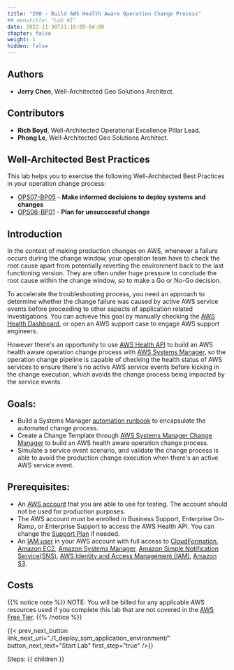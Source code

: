 ```yaml
---
title: "200 - Build AWS Health Aware Operation Change Process"
## menutitle: "Lab #1"
date: 2022-11-30T11:16:09-04:00
chapter: false
weight: 1
hidden: false
---
```


## Authors
* **Jerry Chen**, Well-Architected Geo Solutions Architect.

## Contributors
* **Rich Boyd**, Well-Architected Operational Excellence Pillar Lead.
* **Phong Le**, Well-Architected Geo Solutions Architect.

## Well-Architected Best Practices

This lab helps you to exercise the following Well-Architected Best Practices in your operation change process:

* [OPS07-BP05](https://docs.aws.amazon.com/wellarchitected/latest/framework/ops_ready_to_support_informed_deploy_decisions.html) - **Make informed decisions to deploy systems and changes**
* [OPS06-BP01](https://docs.aws.amazon.com/wellarchitected/latest/framework/ops_mit_deploy_risks_plan_for_unsucessful_changes.html) - **Plan for unsuccessful change**


## Introduction

In the context of making production changes on AWS, whenever a failure occurs during the change window, your operation team have to check the root cause apart from potentially reverting the environment back to the last functioning version. They are often under huge pressure to conclude the root cause within the change window, so to make a Go or No-Go decision.

To accelerate the troubleshooting process, you need an approach to determine whether the change failure was caused by active AWS service events before proceeding to other aspects of application related investigations. You can achieve this goal by manually checking the [AWS Health Dashboard](https://health.aws.amazon.com/health), or open an AWS support case to engage AWS support engineers. 

However there's an opportunity to use [AWS Health API](https://docs.aws.amazon.com/health/latest/ug/health-api.html) to build an AWS health aware operation change process with [AWS Systems Manager](https://docs.aws.amazon.com/systems-manager/latest/userguide/what-is-systems-manager.html), so the operation change pipeline is capable of checking the health status of AWS services to ensure there's no active AWS service events before kicking in the change execution, which avoids the change process being impacted by the service events.

## Goals: 

* Build a Systems Manager [automation runbook](https://docs.aws.amazon.com/systems-manager/latest/userguide/automation-documents.html) to encapsulate the automated change process.
* Create a Change Template through [AWS Systems Manager Change Manager](https://docs.aws.amazon.com/systems-manager/latest/userguide/change-manager.html) to build an AWS health aware operation change process. 
* Simulate a service event scenario, and validate the change process is able to avoid the production change execution when there's an active AWS service event.



## Prerequisites:

* An [AWS account](https://portal.aws.amazon.com/gp/aws/developer/registration/index.html) that you are able to use for testing. The account should not be used for production purposes.
* The AWS account must be enrolled in Business Support, Enterprise On-Ramp, or Enterprise Support to access the AWS Health API. You can change the [Support Plan](https://aws.amazon.com/premiumsupport/knowledge-center/change-support-plan/) if needed.
* An [IAM user](https://docs.aws.amazon.com/IAM/latest/UserGuide/id_users.html) in your AWS account with full access to [CloudFormation](https://aws.amazon.com/cloudformation/), [Amazon EC2](https://aws.amazon.com/ec2/), [Amazon Systems Manager](https://aws.amazon.com/systems-manager/), [Amazon Simple Notification Service(SNS)](https://aws.amazon.com/sns/), [AWS Identity and Access Management (IAM)](https://aws.amazon.com/iam/), [Amazon S3](https://aws.amazon.com/s3/).

## Costs

{{% notice note %}}
NOTE: You will be billed for any applicable AWS resources used if you complete this lab that are not covered in the [AWS Free Tier](https://aws.amazon.com/free/).
{{% /notice %}}

{{< prev_next_button link_next_url="./1_deploy_ssm_application_environment/" button_next_text="Start Lab" first_step="true" />}}

Steps:
{{ children }}
